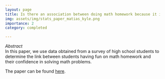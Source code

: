 ```yaml
---
layout: page
title: Is there an association between doing math homework because it is fun and average math confidence in high school students?
img: assets/img/stats_paper_matias_kyle.png
importance: 2
category: completed

---
```


<i>Abstract </i>
<br>
In this paper, we use data obtained from a survey of high school students to determine the link between students having fun on math homework and their confidence in solving math problems.

<p> The paper can be found <a href="https://quadcryo.github.io/quadcryo/projectpdf/matias-relyea-kyle-hollars-math-fun-confidence-stats.pdf">here</a>.</p>


